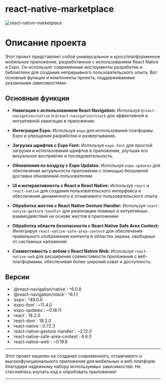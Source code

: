 # react-native-marketplace
![react-native-marketplace](https://i.ibb.co/Qv3wzhc/app.jpg)
# Описание проекта

Этот проект представляет собой универсальное и кроссплатформенное мобильное приложение, разработанное с использованием React Native и Expo. Он использует современные инструменты разработки и библиотеки для создания непрерывного пользовательского опыта. Вот основные функции и компоненты проекта, поддерживаемые указанными зависимостями:

## Основные функции

- **Навигация с использованием React Navigation:**
  Используя `@react-navigation/native` и `@react-navigation/stack` для эффективной и интуитивной навигации в приложении.

- **Интеграция Expo:**
  Используя `expo` для использования платформы Expo и упрощения разработки и развертывания.

- **Загрузка шрифтов с Expo Font:**
  Используя `expo-font` для простой загрузки и использования шрифтов в приложении, улучшая его визуальное восприятие и последовательность.

- **Обновления по воздуху с Expo Updates:**
  Используя `expo-updates` для обеспечения актуальности приложения с помощью безшовной доставки обновлений пользователям.

- **UI и интерактивность с React и React Native:**
  Используя `react` и `react-native` для создания пользовательского интерфейса и обеспечения динамичного и отзывчивого пользовательского опыта.

- **Обработка жестов с React Native Gesture Handler:**
  Используя `react-native-gesture-handler` для реализации плавных и интуитивных взаимодействий на основе жестов в приложении.

- **Обработка области безопасности с React Native Safe Area Context:**
  Интегрируя `react-native-safe-area-context` для обеспечения правильного отображения контента в областях экрана, свободных от системных наложений.

- **Совместимость с вебом с React Native Web:**
  Используя `react-native-web` для расширения совместимости приложения с веб-платформами, обеспечивая более широкий охват и доступность.

## Версии

- \`@react-navigation/native\`: ^6.0.8
- \`@react-navigation/stack\`: ^6.1.1
- \`expo\`: ^49.0.0
- \`expo-font\`: ~11.4.0
- \`expo-updates\`: ~0.18.11
- \`react\`: 18.2.0
- \`react-dom\`: 18.2.0
- \`react-native\`: 0.72.3
- \`react-native-gesture-handler\`: ~2.12.0
- \`react-native-safe-area-context\`: 4.6.3
- \`react-native-web\`: ~0.19.6

---

Этот проект нацелен на создание современного, отзывчивого и высокофункционального приложения для мобильных и веб-платформ благодаря надежному набору используемых зависимостей. Не стесняйтесь изучать код и опробовать приложение!

---
